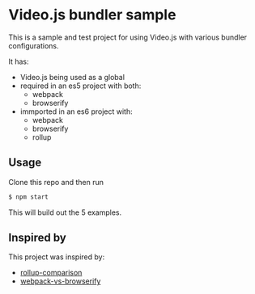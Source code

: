 # Video.js bundler sample

This is a sample and test project for using Video.js with various bundler configurations.

It has:
* Video.js being used as a global
* required in an es5 project with both:
  * webpack
  * browserify
* immported in an es6 project with:
  * webpack
  * browserify
  * rollup

## Usage

Clone this repo and then run
```sh
$ npm start
```

This will build out the 5 examples.

## Inspired by

This project was inspired by:

* [rollup-comparison](https://github.com/nolanlawson/rollup-comparison)
* [webpack-vs-browserify](https://github.com/olegakbarov/webpack-vs-browserify)
